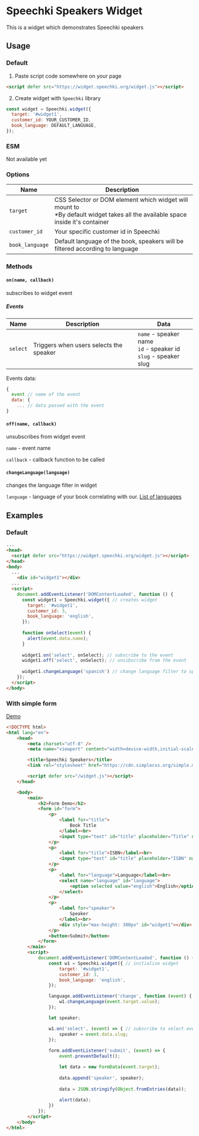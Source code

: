 # Speechki Speakers Widget

This is a widget which demonstrates Speechki speakers

## Usage

### Default

1. Paste script code somewhere on your page 
```html
<script defer src="https://widget.speechki.org/widget.js"></script>
```

2. Create widget with `Speechki` library
```javascript
const widget = Speechki.widget({
  target: '#widget1',
  customer_id: YOUR_CUSTOMER_ID,
  book_language: DEFAULT_LANGUAGE,
});
```

### ESM
Not available yet


### Options

| Name        | Description | 
| ----------- | ----------- | 
| `target`     | CSS Selector or DOM element which widget will mount to <br> *By default widget takes all the available space inside it's container    | 
| `customer_id`   | Your specific customer id in Speechki         |
| `book_language` | Default language of the book, speakers will be filtered according to language |

### Methods

#### `on(name, callback)` 
subscribes to widget event

##### Events
| Name        | Description | Data  |
| ----------- | ----------- | ----- |
| `select`    | Triggers when users selects the speaker    |  `name` - speaker name <br> `id` - speaker id <br> `slug` - speaker slug |

Events data:
```javascript
{
  event // name of the event
  data: {
    ... // data passed with the event
}
```


#### `off(name, callback)`

unsubscribes from widget event

`name` - event name

`callback` - callback function to be called

#### `changeLanguage(language)` 

changes the language filter in widget

`language` - language of your book correlating with our. [List of languages]()



## Examples

### Default

```html
...
<head>
  <script defer src="https://widget.speechki.org/widget.js"></script>
</head>
<body>
  ...
    <div id="widget1"></div>
  ...
  <script>
    document.addEventListener('DOMContentLoaded', function () {
      const widget1 = Speechki.widget({ // creates widget
        target: '#widget1',
        customer_id: 3,
        book_language: 'english',
      });
    
      function onSelect(event) {
        alert(event.data.name);
      }
    
      widget1.on('select', onSelect); // subscribe to the event    
      widget1.off('select', onSelect); // unsibscribe from the event
    
      widget1.changeLanguage('spanish') // change language filter to spanish
    });    
  </script>
</body>
```

### With simple form 
<a href="https://widget.speechki.org/demo.html" target="_blank">Demo</a>


```html
<!DOCTYPE html>
<html lang="en">
    <head>
        <meta charset="utf-8" />
        <meta name="viewport" content="width=device-width,initial-scale=1" />

        <title>Speechki Speakers</title>
        <link rel="stylesheet" href="https://cdn.simplecss.org/simple.min.css" />

        <script defer src="/widget.js"></script>
    </head>

    <body>
        <main>
            <h2>Form Demo</h2>
            <form id="form">
                <p>
                    <label for="title">
                        Book Title
                    </label><br>
                    <input type="text" id="title" placeholder="Title" name="title" />
                </p>
                <p>
                    <label for="title">ISBN</label><br>
                    <input type="text" id="title" placeholder="ISBN" name="ISBN" />
                </p>
                <p>
                    <label for="language">Language</label><br>
                    <select name="language" id="language">
                        <option selected value="english">English</option>
                    </select>
                </p>
                <p>
                    <label for="speaker">
                        Speaker
                    </label><br>
                    <div style="max-height: 300px" id="widget1"></div>
                </p>
                <button>Submit</button>
            </form>
        </main>
        <script>
            document.addEventListener('DOMContentLoaded', function () {
                const w1 = Speechki.widget({ // initialize widget
                    target: '#widget1',
                    customer_id: 3,
                    book_language: 'english',
                });

                language.addEventListener('change', function (event) { //change language
                    w1.changeLanguage(event.target.value);
                });

                let speaker;

                w1.on('select', (event) => { // subscribe to select event
                    speaker = event.data.slug;
                });
                
                form.addEventListener('submit', (event) => {
                    event.preventDefault();

                    let data = new FormData(event.target);
                    
                    data.append('speaker', speaker);
                    
                    data = JSON.stringify(Object.fromEntries(data));
                    
                    alert(data);
                })
            });
        </script>
    </body>
</html>

```


